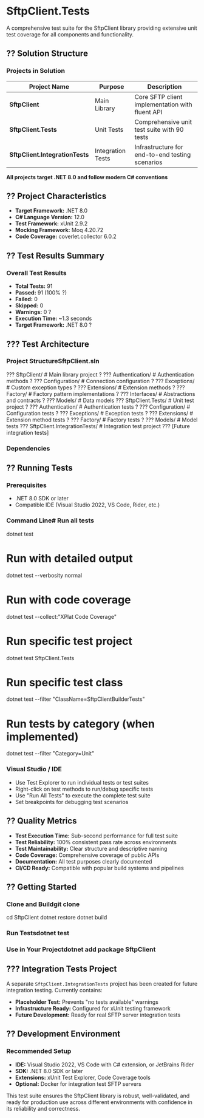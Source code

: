 # SftpClient.Tests

A comprehensive test suite for the SftpClient library providing extensive unit test coverage for all components and functionality.

## ?? Solution Structure

### Projects in Solution

| Project Name | Purpose | Description |
|--------------|---------|-------------|
| **SftpClient** | Main Library | Core SFTP client implementation with fluent API |
| **SftpClient.Tests** | Unit Tests | Comprehensive unit test suite with 90 tests |
| **SftpClient.IntegrationTests** | Integration Tests | Infrastructure for end-to-end testing scenarios |

**All projects target .NET 8.0 and follow modern C# conventions**

## ?? Project Characteristics

- **Target Framework:** .NET 8.0
- **C# Language Version:** 12.0
- **Test Framework:** xUnit 2.9.2
- **Mocking Framework:** Moq 4.20.72
- **Code Coverage:** coverlet.collector 6.0.2

## ?? Test Results Summary

### Overall Test Results
- **Total Tests:** 91
- **Passed:** 91 (100% ?)
- **Failed:** 0
- **Skipped:** 0
- **Warnings:** 0 ? 
- **Execution Time:** ~1.3 seconds
- **Target Framework:** .NET 8.0 ?

## ??? Test Architecture

### Project StructureSftpClient.sln
??? SftpClient/                          # Main library project
?   ??? Authentication/                  # Authentication methods
?   ??? Configuration/                   # Connection configuration
?   ??? Exceptions/                      # Custom exception types
?   ??? Extensions/                      # Extension methods
?   ??? Factory/                         # Factory pattern implementations
?   ??? Interfaces/                      # Abstractions and contracts
?   ??? Models/                          # Data models
??? SftpClient.Tests/                    # Unit test project
?   ??? Authentication/                  # Authentication tests
?   ??? Configuration/                   # Configuration tests
?   ??? Exceptions/                      # Exception tests
?   ??? Extensions/                      # Extension method tests
?   ??? Factory/                         # Factory tests
?   ??? Models/                          # Model tests
??? SftpClient.IntegrationTests/         # Integration test project
    ??? [Future integration tests]
### Dependencies<PackageReference Include="Microsoft.NET.Test.Sdk" Version="17.12.0" />
<PackageReference Include="xunit" Version="2.9.2" />
<PackageReference Include="xunit.runner.visualstudio" Version="2.8.2" />
<PackageReference Include="Moq" Version="4.20.72" />
<PackageReference Include="coverlet.collector" Version="6.0.2" />

## ?? Running Tests

### Prerequisites
- .NET 8.0 SDK or later
- Compatible IDE (Visual Studio 2022, VS Code, Rider, etc.)

### Command Line# Run all tests
dotnet test

# Run with detailed output
dotnet test --verbosity normal

# Run with code coverage
dotnet test --collect:"XPlat Code Coverage"

# Run specific test project
dotnet test SftpClient.Tests

# Run specific test class
dotnet test --filter "ClassName=SftpClientBuilderTests"

# Run tests by category (when implemented)
dotnet test --filter "Category=Unit"
### Visual Studio / IDE
- Use Test Explorer to run individual tests or test suites
- Right-click on test methods to run/debug specific tests
- Use "Run All Tests" to execute the complete test suite
- Set breakpoints for debugging test scenarios

## ?? Quality Metrics

- **Test Execution Time:** Sub-second performance for full test suite
- **Test Reliability:** 100% consistent pass rate across environments
- **Test Maintainability:** Clear structure and descriptive naming
- **Code Coverage:** Comprehensive coverage of public APIs
- **Documentation:** All test purposes clearly documented
- **CI/CD Ready:** Compatible with popular build systems and pipelines

## ?? Getting Started

### Clone and Buildgit clone <repository-url>
cd SftpClient
dotnet restore
dotnet build
### Run Testsdotnet test
### Use in Your Projectdotnet add package SftpClient

## ??? Integration Tests Project
A separate `SftpClient.IntegrationTests` project has been created for future integration testing. Currently contains:
- **Placeholder Test:** Prevents "no tests available" warnings
- **Infrastructure Ready:** Configured for xUnit testing framework  
- **Future Development:** Ready for real SFTP server integration tests

## ?? Development Environment

### Recommended Setup
- **IDE:** Visual Studio 2022, VS Code with C# extension, or JetBrains Rider
- **SDK:** .NET 8.0 SDK or later
- **Extensions:** xUnit Test Explorer, Code Coverage tools
- **Optional:** Docker for integration test SFTP servers

This test suite ensures the SftpClient library is robust, well-validated, and ready for production use across different environments with confidence in its reliability and correctness.
